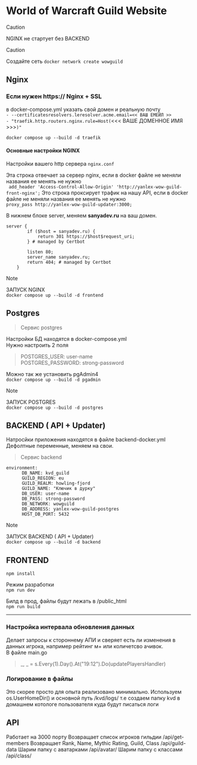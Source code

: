 # World of Warcraft Guild Website

> [!CAUTION]
> NGINX не стартует без BACKEND

>[!CAUTION]
> Создайте сеть `docker network create wowguild`

## Nginx

### Если нужен https:// Nginx + SSL

в docker-compose.yml указать свой домен и реальную почту  
`- --certificatesresolvers.leresolver.acme.email=<< ВАШ ЕМЕЙЛ >>`  
`- "traefik.http.routers.nginx.rule=Host(`<<< ВАШЕ ДОМЕННОЕ ИМЯ >>>`)"`  

`docker compose up --build -d traefik`  

#### Основные настройки NGINX

Настройки вашего http сервера 
`nginx.conf`

Эта строка отвечает за сервер nginx, если в docker файле не меняли названия ее менять не нужно  
` add_header 'Access-Control-Allow-Origin' 'http://yanlex-wow-guild-front-nginx';`
Это строка проксирует трафик на нашу API, если в docker файле не меняли названия ее менять не нужно  
`proxy_pass http://yanlex-wow-guild-updater:3000;`

В нижнем блоке server, меняем **sanyadev.ru** на ваш домен.

```nginx
server {
        if ($host = sanyadev.ru) {
            return 301 https://$host$request_uri;
        } # managed by Certbot

        listen 80;
        server_name sanyadev.ru;
        return 404; # managed by Certbot
    }
```

>[!NOTE]
>ЗАПУСК NGINX    
>`docker compose up --build -d frontend`

## Postgres

>Сервис postgres  

Настройки БД находятся в docker-compose.yml  
Нужно настроить 2 поля
>POSTGRES_USER: user-name  
>POSTGRES_PASSWORD: strong-password

Можно так же установить pgAdmin4  
`docker compose up --build -d pgadmin`

>[!NOTE]
>ЗАПУСК POSTGRES  
>`docker compose up --build -d postgres` 

## BACKEND ( API + Updater)

Натросйки приложения находятся в файле backend-docker.yml  
Дефолтные переменные, меняем на свои.
>Сервис backend
```docker
environment:
      DB_NAME: kvd_guild
      GUILD_REGION: eu
      GUILD_REALM: howling-fjord
      GUILD_NAME: "Ключик в дурку"
      DB_USER: user-name
      DB_PASS: strong-password
      DB_NETWORK: wowguild
      DB_ADDRESS: yanlex-wow-guild-postgres
      HOST_DB_PORT: 5432
```
>[!NOTE]
> ЗАПУСК BACKEND ( API + Updater)  
`docker compose up --build -d backend`

## FRONTEND

`npm install`  

Режим разработки  
`npm run dev`

Билд в прод, файлы будут лежать в /public_html  
`npm run build`

---

### Настройка интервала обновления данных

Делает запросы к стороннему АПИ и сверяет есть ли изменения в данных игрока, например рейтинг м+ или количетсво ачивок.  
В файле main.go  

>_, _ = s.Every(1).Day().At("19:12").Do(updatePlayersHandler)

### Логирование в файлы

Это скорее просто для опыта реализовано минимально.
Используем os.UserHomeDir() и основной путь /kvd/logs/ т.е создаем папку kvd в домашнем котологе пользователя куда будут писаться логи

## API

Работает на 3000 порту
Возвращает список игроков гильдии
/api/get-members
Возвращает Rank, Name, Mythic Rating, Guild, Class
/api/guild-data
Шарим папку с аватарками
/api/avatar/
Шарим папку с классами
/api/class/
